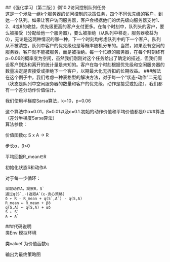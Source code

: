 ##《强化学习（第二版）》例10.2访问控制队列任务  
这是一个涉及一组k个服务器的访问控制的决策任务，四个不同优先级的客户，到达一个队列。如果让客户访问服务器，客户会根据他们的优先级向服务器支付1、2、4或8的收益，优先级更高的客户支付更多。在每个时刻中，队列头的客户，要么被接受（分配给他一个服务器），要么被拒绝（从队列中移走，服务器收益为0），无论是这两种情况的哪一种，下一个时刻均考虑队列中的下一个客户。队列从不被清空，队列中客户的优先级也是等概率随机分布的。当然，如果没有空闲的服务器，客户就不能被服务，而是被拒绝。每一个忙碌的服务器，在每个时刻终有p=0.06的概率变为空闲，虽然我们刚刚对这个任务给出了确定的描述，但我们假设客户到达和离开的统计量是未知的。客户在每个时刻根据优先级和空闲服务器的数量决定是否接受或拒绝下一个客户，以期最大化无折扣的长期收益。
###解法  
在这个例子中，我们考虑一种表格型的解决方法，对于每一个“状态-动作”二元组（状态是队列中空闲服务器的数量和客户的优先级，动作是接受或拒绝），我们都有一个差分动作价值估计。

我们使用半梯度Sarsa算法，k=10，p=0.06

这个算法中α=0.01，β=0.01以及ε=0.1.初始的动作价值和平均价值都是0
###算法（差分半梯度Sarsa算法）  
算法参数：

价值函数q: S x A → R

步长α，β>0

平均回报R_mean∈R

初始化状态S和动作A

对于每一步循环：

    采取动作A，观察R，S`
    通过q(S`,·)选取A`(ε-贪心策略)
    δ ← R - R_mean + q(S`,A`) - q(S,A)
    R_mean ← R_mean + βδ
    q(S,A) ← q(S,A) + αδ
    S ← S`
    A ← A`
###代码说明  
类Env 模拟环境

类valuef 为价值函数q

输出为最终策略图
